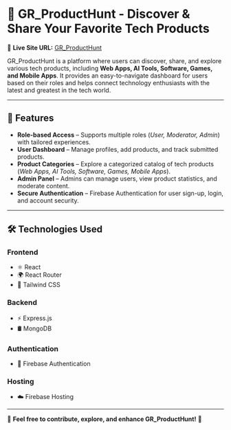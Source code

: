 
<!-- GR_ProductHunt - Discover & Share Your Favorite Tech Products -->

<h1>🚀 GR_ProductHunt - Discover & Share Your Favorite Tech Products</h1>

<p>
  🔗 <strong>Live Site URL:</strong> 
  <a href="https://product-hunt-40eb9.web.app/" target="_blank">GR_ProductHunt</a>
</p>

<p>
  GR_ProductHunt is a platform where users can discover, share, and explore various tech products, including 
  <strong>Web Apps, AI Tools, Software, Games, and Mobile Apps</strong>. It provides an easy-to-navigate dashboard 
  for users based on their roles and helps connect technology enthusiasts with the latest and greatest in the tech world.
</p>

<hr>

<h2>🚀 Features</h2>

<ul>
  <li><strong>Role-based Access</strong> – Supports multiple roles (<em>User, Moderator, Admin</em>) with tailored experiences.</li>
  <li><strong>User Dashboard</strong> – Manage profiles, add products, and track submitted products.</li>
  <li><strong>Product Categories</strong> – Explore a categorized catalog of tech products (<em>Web Apps, AI Tools, Software, Games, Mobile Apps</em>).</li>
  <li><strong>Admin Panel</strong> – Admins can manage users, view product statistics, and moderate content.</li>
  <li><strong>Secure Authentication</strong> – Firebase Authentication for user sign-up, login, and account security.</li>
</ul>

<hr>

<h2>🛠️ Technologies Used</h2>

<h3>Frontend</h3>
<ul>
  <li>⚛️ React</li>
  <li>🌍 React Router</li>
  <li>🎨 Tailwind CSS</li>
</ul>

<h3>Backend</h3>
<ul>
  <li>⚡ Express.js</li>
  <li>🛢️ MongoDB</li>
</ul>

<h3>Authentication</h3>
<ul>
  <li>🔐 Firebase Authentication</li>
</ul>

<h3>Hosting</h3>
<ul>
  <li>☁️ Firebase Hosting</li>
</ul>

<hr>

<p>📌 <strong>Feel free to contribute, explore, and enhance GR_ProductHunt!</strong> 🎉</p>
